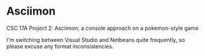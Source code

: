 # Asciimon
CSC 17A Project 2: Asciimon; a console approach on a pokemon-style game

I'm switching between Visual Studio and Netbeans quite frequently, so please excuse any format inconsistencies.
